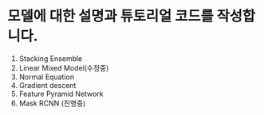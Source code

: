 # 모델에 대한 설명과 튜토리얼 코드를 작성합니다.

1. Stacking Ensemble
2. Linear Mixed Model(수정중)
3. Normal Equation
4. Gradient descent
5. Feature Pyramid Network
6. Mask RCNN (진행중)
